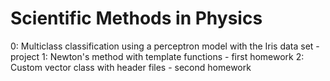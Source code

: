 # Scientific Methods in Physics

0: Multiclass classification using a perceptron model with the Iris data set - project
1: Newton's method with template functions - first homework
2: Custom vector class with header files - second homework
